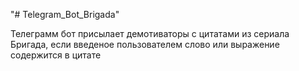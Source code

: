 "# Telegram_Bot_Brigada"

Телеграмм бот присылает демотиваторы с цитатами из сериала Бригада, если введеное пользователем слово или выражение содержится в цитате